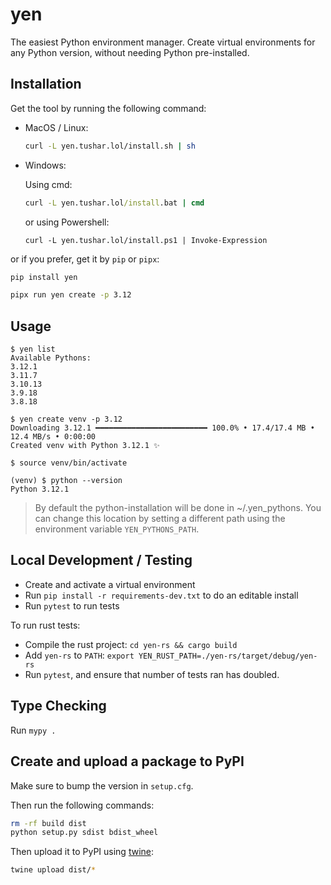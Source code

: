 # yen

The easiest Python environment manager. Create virtual environments for any Python version, without needing Python pre-installed.

## Installation

Get the tool by running the following command:

- MacOS / Linux:

  ```bash
  curl -L yen.tushar.lol/install.sh | sh
  ```

- Windows:

  Using cmd:
  ```cmd
  curl -L yen.tushar.lol/install.bat | cmd
  ```

  or using Powershell:
  ```pwsh
  curl -L yen.tushar.lol/install.ps1 | Invoke-Expression
  ```

or if you prefer, get it by `pip` or `pipx`:

```bash
pip install yen
```

```bash
pipx run yen create -p 3.12
```

## Usage

```console
$ yen list
Available Pythons:
3.12.1
3.11.7
3.10.13
3.9.18
3.8.18

$ yen create venv -p 3.12
Downloading 3.12.1 ━━━━━━━━━━━━━━━━━━━━━━━━━ 100.0% • 17.4/17.4 MB • 12.4 MB/s • 0:00:00
Created venv with Python 3.12.1 ✨

$ source venv/bin/activate

(venv) $ python --version
Python 3.12.1
```

> By default the python-installation will be done in ~/.yen_pythons.
> You can change this location by setting a different path using the environment variable `YEN_PYTHONS_PATH`.

## Local Development / Testing

- Create and activate a virtual environment
- Run `pip install -r requirements-dev.txt` to do an editable install
- Run `pytest` to run tests

To run rust tests:

- Compile the rust project: `cd yen-rs && cargo build`
- Add `yen-rs` to `PATH`: `export YEN_RUST_PATH=./yen-rs/target/debug/yen-rs`
- Run `pytest`, and ensure that number of tests ran has doubled.

## Type Checking

Run `mypy .`

## Create and upload a package to PyPI

Make sure to bump the version in `setup.cfg`.

Then run the following commands:

```bash
rm -rf build dist
python setup.py sdist bdist_wheel
```

Then upload it to PyPI using [twine](https://twine.readthedocs.io/en/latest/#installation):

```bash
twine upload dist/*
```
